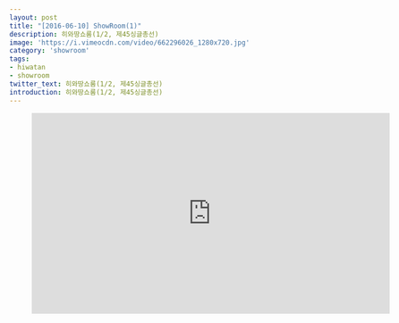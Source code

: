 ```yaml
---
layout: post
title: "[2016-06-10] ShowRoom(1)"
description: 히와땅쇼룸(1/2, 제45싱글총선)
image: 'https://i.vimeocdn.com/video/662296026_1280x720.jpg'
category: 'showroom'
tags:
- hiwatan
- showroom
twitter_text: 히와땅쇼룸(1/2, 제45싱글총선)
introduction: 히와땅쇼룸(1/2, 제45싱글총선)
---
```

<figure class="video_container">
<iframe src="https://player.vimeo.com/video/239345619" width="640" height="360" frameborder="0" webkitallowfullscreen mozallowfullscreen allowfullscreen></iframe>
</figure>
